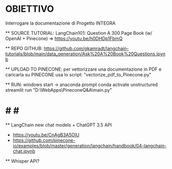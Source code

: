 # OBIETTIVO
Interrogare la documentazione di Progetto INTEGRA

** SOURCE TUTORIAL:
LangChain101: Question A 300 Page Book (w/ OpenAI + Pinecone) => https://youtu.be/h0DHDp1FbmQ

** REPO GITHUB:
https://github.com/gkamradt/langchain-tutorials/blob/main/data_generation/Ask%20A%20Book%20Questions.ipynb

** UPLOAD TO PINECONE:
per vettorizzare una documentazione in PDF e caricarla su PINECONE usa lo script: "vectorize_pdf_to_Pinecone.py"

** RUN:
windows start -> anaconda prompt
conda activate unstructured
streamlit run "D:\WebApps\PineconeQ&A\main.py"

# # # # 

<!-- TODO -->
** LangChain new chat models + ChatGPT 3.5 API
- https://youtu.be/CnAgB3A5OlU
- https://github.com/pinecone-io/examples/blob/master/generation/langchain/handbook/04-langchain-chat.ipynb

** Whisper API?
